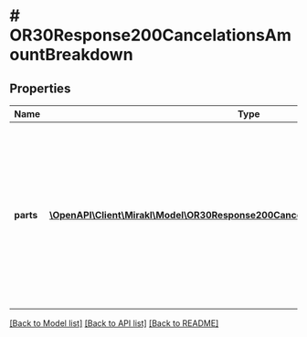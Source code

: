 # # OR30Response200CancelationsAmountBreakdown

## Properties

Name | Type | Description | Notes
------------ | ------------- | ------------- | -------------
**parts** | [**\OpenAPI\Client\Mirakl\Model\OR30Response200CancelationsAmountBreakdownParts[]**](OR30Response200CancelationsAmountBreakdownParts.md) | The parts which constitute the total amount. &lt;br/&gt;Each part can have different invoicing rules. The sum of the amount of each part is equal to the total amount. Multiple parts can be returned in tax mode TAX_INCLUDED. | [optional]

[[Back to Model list]](../../README.md#models) [[Back to API list]](../../README.md#endpoints) [[Back to README]](../../README.md)
